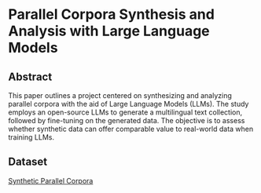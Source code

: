 # Parallel Corpora Synthesis and Analysis with Large Language Models

## Abstract
This paper outlines a project centered on synthesizing and analyzing parallel corpora with the aid of Large Language Models (LLMs). The study employs an open-source LLMs to generate a multilingual text collection, followed by fine-tuning on the generated data. The objective is to assess whether synthetic data can offer comparable value to real-world data when training LLMs.

## Dataset
[Synthetic Parallel Corpora](https://huggingface.co/datasets/jaymanvirk/synthetic_parallel_corpora)
